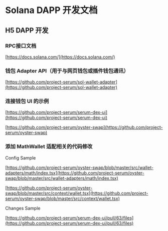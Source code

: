 # Solana DAPP 开发文档

## H5 DAPP 开发

### RPC接口文档

[https://docs.solana.com/](https://docs.solana.com/)

### 钱包 Adapter API（用于与网页钱包或插件钱包通讯）

[https://github.com/project-serum/sol-wallet-adapter](https://github.com/project-serum/sol-wallet-adapter)

### 连接钱包 UI 的示例

[https://github.com/project-serum/serum-dex-ui](https://github.com/project-serum/serum-dex-ui)

[https://github.com/project-serum/oyster-swap](https://github.com/project-serum/oyster-swap)


### 添加 MathWallet 适配相关的代码修改

Config Sample

[https://github.com/project-serum/oyster-swap/blob/master/src/wallet-adapters/math/index.tsx](https://github.com/project-serum/oyster-swap/blob/master/src/wallet-adapters/math/index.tsx)

[https://github.com/project-serum/oyster-swap/blob/master/src/context/wallet.tsx](https://github.com/project-serum/oyster-swap/blob/master/src/context/wallet.tsx)

Changes Sample

[https://github.com/project-serum/serum-dex-ui/pull/63/files](https://github.com/project-serum/serum-dex-ui/pull/63/files)
